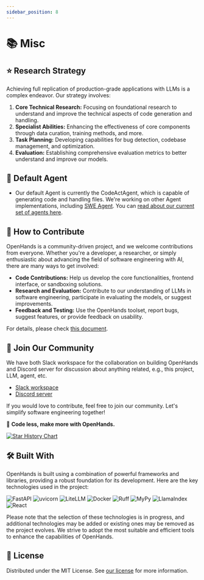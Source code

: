```yaml
---
sidebar_position: 8
---
```


# 📚 Misc

## ⭐️ Research Strategy

Achieving full replication of production-grade applications with LLMs is a complex endeavor. Our strategy involves:

1. **Core Technical Research:** Focusing on foundational research to understand and improve the technical aspects of code generation and handling.
2. **Specialist Abilities:** Enhancing the effectiveness of core components through data curation, training methods, and more.
3. **Task Planning:** Developing capabilities for bug detection, codebase management, and optimization.
4. **Evaluation:** Establishing comprehensive evaluation metrics to better understand and improve our models.

## 🚧 Default Agent

- Our default Agent is currently the CodeActAgent, which is capable of generating code and handling files. We're working on other Agent implementations, including [SWE Agent](https://swe-agent.com/). You can [read about our current set of agents here](./agents).

## 🤝 How to Contribute

OpenHands is a community-driven project, and we welcome contributions from everyone. Whether you're a developer, a researcher, or simply enthusiastic about advancing the field of software engineering with AI, there are many ways to get involved:

- **Code Contributions:** Help us develop the core functionalities, frontend interface, or sandboxing solutions.
- **Research and Evaluation:** Contribute to our understanding of LLMs in software engineering, participate in evaluating the models, or suggest improvements.
- **Feedback and Testing:** Use the OpenHands toolset, report bugs, suggest features, or provide feedback on usability.

For details, please check [this document](https://github.com/All-Hands-AI/OpenHands/blob/main/CONTRIBUTING.md).

## 🤖 Join Our Community

We have both Slack workspace for the collaboration on building OpenHands and Discord server for discussion about anything related, e.g., this project, LLM, agent, etc.

- [Slack workspace](https://join.slack.com/t/openhands-ai/shared_invite/zt-2oikve2hu-UDxHeo8nsE69y6T7yFX_BA)
- [Discord server](https://discord.gg/ESHStjSjD4)

If you would love to contribute, feel free to join our community. Let's simplify software engineering together!

🐚 **Code less, make more with OpenHands.**

[![Star History Chart](https://api.star-history.com/svg?repos=All-Hands-AI/OpenHands&type=Date)](https://star-history.com/#All-Hands-AI/OpenHands&Date)

## 🛠️ Built With

OpenHands is built using a combination of powerful frameworks and libraries, providing a robust foundation for its development. Here are the key technologies used in the project:

![FastAPI](https://img.shields.io/badge/FastAPI-black?style=for-the-badge) ![uvicorn](https://img.shields.io/badge/uvicorn-black?style=for-the-badge) ![LiteLLM](https://img.shields.io/badge/LiteLLM-black?style=for-the-badge) ![Docker](https://img.shields.io/badge/Docker-black?style=for-the-badge) ![Ruff](https://img.shields.io/badge/Ruff-black?style=for-the-badge) ![MyPy](https://img.shields.io/badge/MyPy-black?style=for-the-badge) ![LlamaIndex](https://img.shields.io/badge/LlamaIndex-black?style=for-the-badge) ![React](https://img.shields.io/badge/React-black?style=for-the-badge)

Please note that the selection of these technologies is in progress, and additional technologies may be added or existing ones may be removed as the project evolves. We strive to adopt the most suitable and efficient tools to enhance the capabilities of OpenHands.

## 📜 License

Distributed under the MIT License. See [our license](https://github.com/All-Hands-AI/OpenHands/blob/main/LICENSE) for more information.
